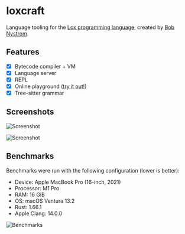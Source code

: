 # loxcraft

Language tooling for the
[Lox programming language](http://craftinginterpreters.com/), created by
[Bob Nystrom](https://github.com/munificent).

## Features

- [x] Bytecode compiler + VM
- [x] Language server
- [x] REPL
- [x] Online playground ([try it out!](https://ajeetdsouza.github.io/loxcraft/))
- [x] Tree-sitter grammar

## Screenshots

![Screenshot](https://user-images.githubusercontent.com/1777663/216910834-4ea40427-34d7-43e0-8ba0-06638dfb0fa2.png)

![Screenshot](https://user-images.githubusercontent.com/1777663/201918922-39b567fe-9375-4990-8224-e540cf3266bc.png)

## Benchmarks

Benchmarks were run with the following configuration (lower is better):

- Device: Apple MacBook Pro (16-inch, 2021)
- Processor: M1 Pro
- RAM: 16 GiB
- OS: macOS Ventura 13.2
- Rust: 1.66.1
- Apple Clang: 14.0.0

![Benchmarks](https://user-images.githubusercontent.com/1777663/216903842-5d626770-e599-491e-8e09-83b2f956cf34.svg)

